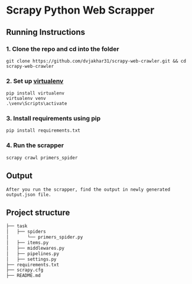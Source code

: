 # Scrapy Python Web Scrapper

## Running Instructions

### 1. Clone the repo and cd into the folder

    git clone https://github.com/dvjakhar31/scrapy-web-crawler.git && cd scrapy-web-crawler
    
### 2. Set up [virtualenv](https://packaging.python.org/guides/installing-using-pip-and-virtual-environments/)

    pip install virtualenv
    virtualenv venv
    .\venv\Scripts\activate
    
### 3. Install requirements using pip

    pip install requirements.txt
    
### 4. Run the scrapper

    scrapy crawl primers_spider
    
## Output

    After you run the scrapper, find the output in newly generated output.json file.

## Project structure

```sh
├── task
│   ├── spiders
│       └── primers_spider.py
│   ├── items.py
│   ├── middlewares.py
│   ├── pipelines.py
│   ├── settings.py
├── requirements.txt
├── scrapy.cfg
├── README.md
```
